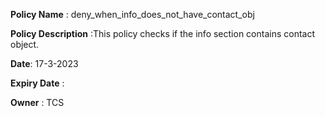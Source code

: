 **Policy Name** : deny\_when\_info\_does\_not\_have\_contact\_obj

**Policy Description** :This policy checks if the info section contains contact object.

**Date**: 17-3-2023

**Expiry Date** : 

**Owner** : TCS
